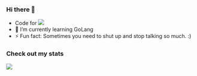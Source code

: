 ### Hi there 👋
- Code for ![](https://wakapi.dev/api/badge/danielmosss/danielmosss/interval:30_days?label=last%2030d)
- 🌱 I’m currently learning GoLang
- ⚡ Fun fact: Sometimes you need to shut up and stop talking so much. :)

### Check out my stats 
![](https://github-readme-stats.vercel.app/api/wakatime?username=danielmosss&api_domain=wakapi.dev&bg_color=2D3748&title_color=2F855A&icon_color=2F855A&text_color=ffffff&custom_title=Wakapi%20All%20Time%20Stats&layout=compact)
